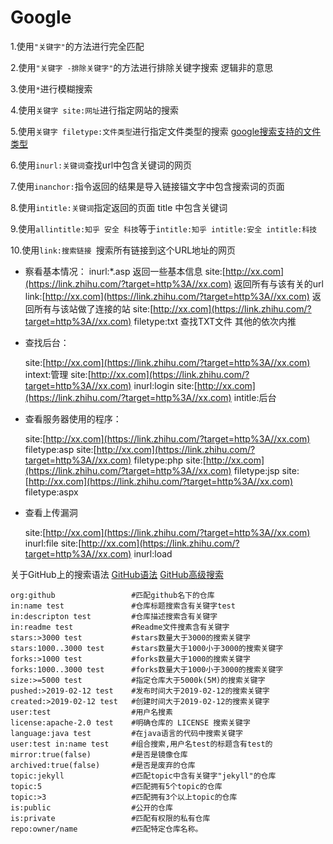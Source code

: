 # Google

1.使用` "关键字" `的方法进行完全匹配

2.使用`"关键字 -排除关键字"`的方法进行排除关键字搜索  逻辑非的意思

3.使用`*`进行模糊搜索

4.使用`关键字 site:网址`进行指定网站的搜索

5.使用`关键字 filetype:文件类型`进行指定文件类型的搜索 [google搜索支持的文件类型](https://support.google.com/webmasters/answer/35287?hl=en)

6.使用`inurl:关键词`查找url中包含关键词的网页

7.使用`inanchor:`指令返回的结果是导入链接锚文字中包含搜索词的页面

8.使用`intitle:关键词`指定返回的页面 title 中包含关键词

9.使用`allintitle:知乎 安全 科技`等于`intitle:知乎 intitle:安全 intitle:科技`

10.使用`link:搜索链接 `搜索所有链接到这个URL地址的网页



- 察看基本情况：
  inurl:*.asp 返回一些基本信息
  site:[http://xx.com](https://link.zhihu.com/?target=http%3A//xx.com) 返回所有与该有关的url
  link:[http://xx.com](https://link.zhihu.com/?target=http%3A//xx.com) 返回所有与该站做了连接的站
  site:[http://xx.com](https://link.zhihu.com/?target=http%3A//xx.com) filetype:txt 查找TXT文件 其他的依次内推

- 查找后台：

  site:[http://xx.com](https://link.zhihu.com/?target=http%3A//xx.com) intext:管理
  site:[http://xx.com](https://link.zhihu.com/?target=http%3A//xx.com) inurl:login
  site:[http://xx.com](https://link.zhihu.com/?target=http%3A//xx.com) intitle:后台

- 查看服务器使用的程序：

  site:[http://xx.com](https://link.zhihu.com/?target=http%3A//xx.com) filetype:asp
  site:[http://xx.com](https://link.zhihu.com/?target=http%3A//xx.com) filetype:php
  site:[http://xx.com](https://link.zhihu.com/?target=http%3A//xx.com) filetype:jsp
  site:[http://xx.com](https://link.zhihu.com/?target=http%3A//xx.com) filetype:aspx

- 查看上传漏洞

  site:[http://xx.com](https://link.zhihu.com/?target=http%3A//xx.com) inurl:file
  site:[http://xx.com](https://link.zhihu.com/?target=http%3A//xx.com) inurl:load



关于GitHub上的搜索语法 [GitHub语法](https://docs.github.com/cn/github/searching-for-information-on-github/searching-on-github)    [GitHub高级搜索](https://github.com/search/advanced)

```github
org:github                 #匹配github名下的仓库
in:name test               #仓库标题搜索含有关键字test
in:descripton test         #仓库描述搜索含有关键字
in:readme test             #Readme文件搜素含有关键字
stars:>3000 test           #stars数量大于3000的搜索关键字
stars:1000..3000 test      #stars数量大于1000小于3000的搜索关键字
forks:>1000 test           #forks数量大于1000的搜索关键字
forks:1000..3000 test      #forks数量大于1000小于3000的搜索关键字
size:>=5000 test           #指定仓库大于5000k(5M)的搜索关键字
pushed:>2019-02-12 test    #发布时间大于2019-02-12的搜索关键字
created:>2019-02-12 test   #创建时间大于2019-02-12的搜索关键字
user:test                  #用户名搜素
license:apache-2.0 test    #明确仓库的 LICENSE 搜索关键字
language:java test         #在java语言的代码中搜索关键字
user:test in:name test     #组合搜索,用户名test的标题含有test的
mirror:true(false)         #是否是镜像仓库
archived:true(false)       #是否是废弃的仓库
topic:jekyll               #匹配topic中含有关键字"jekyll"的仓库
topic:5                    #匹配拥有5个topic的仓库
topic:>3                   #匹配拥有3个以上topic的仓库
is:public                  #公开的仓库
is:private                 #匹配有权限的私有仓库
repo:owner/name	           #匹配特定仓库名称。
```



